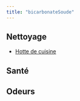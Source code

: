 ```yaml
---
title: "bicarbonateSoude"
---
```


## Nettoyage
- [Hotte de cuisine](notes/nettoyage/zones%20et%20matériaux/hotteCuisine.md)

## Santé

## Odeurs

